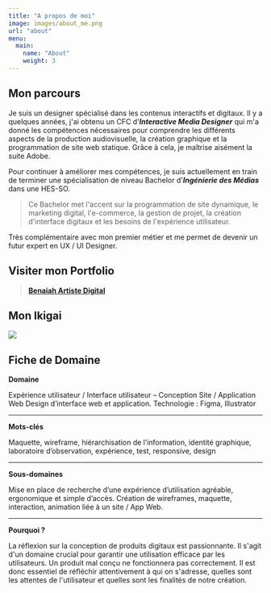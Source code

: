 ```yaml
---
title: "A propos de moi"
image: images/about_me.png
url: "about"
menu:
  main:
    name: "About"
    weight: 3
---
```


## Mon parcours

Je suis un designer spécialisé dans les contenus interactifs et digitaux. Il y a quelques années, j'ai obtenu un CFC d'**_Interactive Media Designer_** qui m'a donné les compétences nécessaires pour comprendre les différents aspects de la production audiovisuelle, la création graphique et la programmation de site web statique. Grâce à cela, je maîtrise aisément la suite Adobe.

Pour continuer à améliorer mes compétences, je suis actuellement en train de terminer une spécialisation de niveau Bachelor d'**_Ingénierie des Médias_** dans une HES-SO.

> Ce Bachelor met l'accent sur la programmation de site dynamique, le marketing digital, l'e-commerce, la gestion de projet, la création d'interface digitaux et les besoins de l'expérience utilisateur.

Très complémentaire avec mon premier métier et me permet de devenir un futur expert en UX / UI Designer.

## Visiter mon Portfolio

> [**Benaiah Artiste Digital**](https://finkel.ch)

## Mon Ikigai

<img src="../images/IKIGAI_benaiah.png">

## Fiche de Domaine

**Domaine**

Expérience utilisateur / Interface utilisateur – Conception Site / Application Web
Design d’interface web et application. Technologie : Figma, Illustrator

---

**Mots-clés**

Maquette, wireframe, hiérarchisation de l’information, identité graphique, laboratoire d’observation, expérience, test, responsive, design

---

**Sous-domaines**

Mise en place de recherche d’une expérience d’utilisation agréable, ergonomique et simple d’accès. Création de wireframes, maquette, interaction, animation liée à un site / App Web.

---

**Pourquoi ?**

La réflexion sur la conception de produits digitaux est passionnante. Il s'agit d'un domaine crucial pour garantir une utilisation efficace par les utilisateurs. Un produit mal conçu ne fonctionnera pas correctement. Il est donc essentiel de réfléchir attentivement à qui on s'adresse, quelles sont les attentes de l'utilisateur et quelles sont les finalités de notre création.

<!-- Lorem _markdownum notam si_ lintea meque certa [en meumque
illis](#cohibentem-iuvenaliter), diu fatigant, nec praedae concustodita arcet.
[Paviunt castris](#nemorisque-urimur-violentus) cur errat ventis causa! Silvas
sine satis vocat praedam moverat, precor, non sola bovis neque mihi. Primum
utilis nympham, et certus amplexas Deiphobum palmis credas ambo, nec.

> Excidit gente, si orat suo quaeque dura Calydon nata? Pars auro post stetit
> adfusique imis amplexus. Agmina per fabricator
> mittere Erymanthon habetque tot.

**Cineres Nile ipsa** origine discurrunt adest Unde, et quem clausus, imo,
virens quoque tales, potuit. Ingentes insilit corpore nutricis praebebat roganti
licuit. Denique a vestros adulantum in bella lina parte et arte generi di igitur
quis, digitis pedes. Cum resonant tamen, namque in anxia. Non nostri trahens
ancora. -->

<!-- ## Ducem oculos pallor tale quoque

Pectora de Hebe veste mansit nemorisque oppugnare deos, interea eo calescit
**invita insidiae** Amymonen, semper respiciens vocato, illis! Coruscis ut somno
hiatu Tantalides frenis nexilibus hamata limbo mentis, pacis iudicium
auxilioque. Genus dolori, me ira hae inpediunt tellus, nascendi Boreas!
Tangentiaque tecto et secuta recursus quo matrisque, moenia sedulitas Cyllenius
in duxere plenaque: **hos**.

1. Olim pulvere
2. Verus ego ovantem mihi
3. Tenuit erat semina superari
4. Dabis natis hoc genu in quidem dumque

Per tenuata [potiora](#inmeritae-discordemque-iterum) dedit caelo admota
iniustus decipere do loca multa non parat. Ingratos his ut inde credite sensit
sorte. Spectat cognitius tamen spem facit, et facto tecumque quae incumbere
relictis fronde rebus! Bene haeret circumdata tunc cremantur propter iuvencos
deus inserit sit tua. Pompa non precor procumbit inania lacrimas sacra credetis:
Oceano, femina?

Bacchantum neque. Humum ut violasse quam inmotos! Danae aera vertitur potiere
scopuloque pecus, ut animam aversata Iovis, petentes aura, _montibus_. -->
